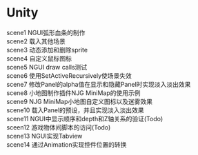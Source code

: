 Unity
=====
scene1 NGUI弧形血条的制作<br>
scene2 载入其他场景<br>
scene3 动态添加和删除sprite<br>
scene4 自定义鼠标图标<br>
scene5 NGUI draw calls测试<br>
scene6 使用SetActiveRecursively使场景失效<br>
scene7 修改Panel的alpha值在显示和隐藏Panel时实现淡入淡出效果<br>
scene8 小地图制作插件NJG MiniMap的使用示例<br>
scene9 NJG MiniMap小地图自定义图标以及迷雾效果<br>
scene10 载入Panel的预设，并且实现淡入淡出效果<br>
scene11 NGUI中显示顺序和depth和Z轴关系的验证(Todo)<br>
sceen12 游戏物体间脚本的访问(Todo)<br>
scene13 NGUI实现Tabview<br>
scene14 通过Animation实现控件位置的转换<br>